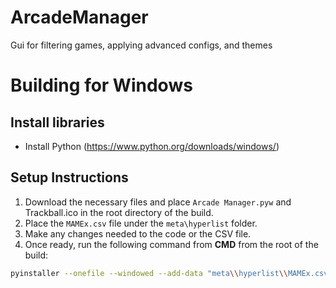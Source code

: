# ArcadeManager
Gui for filtering games, applying advanced configs, and themes

# Building for Windows

## Install libraries
* Install Python (https://www.python.org/downloads/windows/)

## Setup Instructions

1. Download the necessary files and place `Arcade Manager.pyw` and Trackball.ico in the root directory of the build.
2. Place the `MAMEx.csv` file under the `meta\hyperlist` folder.
3. Make any changes needed to the code or the CSV file.
4. Once ready, run the following command from **CMD** from the root of the build:

```bash
pyinstaller --onefile --windowed --add-data "meta\\hyperlist\\MAMEx.csv;meta\\hyperlist" --icon=Controller.ico "Arcade Manager.pyw"
